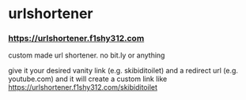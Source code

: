 # urlshortener
### https://urlshortener.f1shy312.com
custom made url shortener. no bit.ly or anything

give it your desired vanity link (e.g. skibiditoilet) and a redirect url (e.g. youtube.com) and it will create a custom link like https://urlshortener.f1shy312.com/skibiditoilet